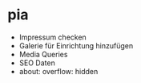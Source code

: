 # pia

- Impressum checken
- Galerie für Einrichtung hinzufügen
- Media Queries
- SEO Daten
- about: overflow: hidden
